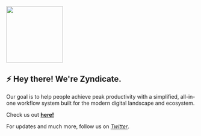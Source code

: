 <img height="150" width="150" src="https://i.ibb.co/pKbdZjk/logo.png" />

## ⚡️ Hey there! We're Zyndicate.

Our goal is to help people achieve peak productivity with a simplified, all-in-one workflow system built for the modern digital landscape and ecosystem.

Check us out [**here!**](https://zyndicate.app)

For updates and much more, follow us on [*Twitter*](https://twitter.com/ZyndicateHQ).
